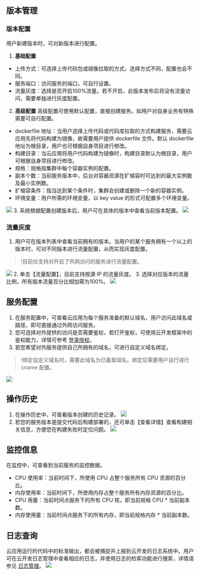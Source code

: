 ## 版本管理
### 版本配置
用户新建版本时，可对新版本进行配置。
1. **基础配置**
 - 上传方式：可选择上传代码包或镜像拉取的方式，选择方式不同，配置也会不同。
 - 服务端口：访问服务的端口，可自行设置。
 - 流量灰度：选择是否开启100%流量。若不开启，此版本发布后将没有流量访问，需要单独进行灰度配置。
2. **高级配置**
高级配置可使用默认配置，直接创建服务。如用户对自身业务有特殊需要可自行配置。
 - dockerfile 地址：当用户选择上传代码或代码库拉取的方式构建服务，需要云应用先将代码构建为镜像，故需要用户提供 dockerfile 文件。默认 dockerfile 地址为根目录，用户也可根据自身项目进行修改。
 - 构建目录：当云应用将用户代码构建为镜像时，构建目录默认为根目录，用户可根据自身项目进行修改。
 - 规格：规格指集群中每个容器实例的配置。
 - 副本个数：当前服务版本中，后台对容器资源在扩缩容时可达到的最大实例数及最小实例数。
 - 扩缩容条件：指当达到某个条件时，集群会创建或删除一个新的容器实例。
 - 环境变量：用户所需的环境变量，以 key value 的形式可配置多个环境变量。

 ![](https://main.qcloudimg.com/raw/4719b2b2cb368ebdbb44422d80a2e17c.png)
3. 系统根据配置创建版本后，用户可在具体的版本中查看当前版本配置。
![](https://main.qcloudimg.com/raw/1ed0b0102ef5258dc08ee4e4c343f7db.png)

### 流量灰度
1. 用户可在版本列表中查看当前拥有的版本。当用户的某个服务拥有一个以上的版本时，可对不同版本进行流量配置，从而实现灰度配置。
>!目前仅支持对开启了外网访问的服务进行流量配置。

 ![](https://main.qcloudimg.com/raw/1bc356a8f17268a74d210dc5122f9376.png)
2. 单击【流量配置】，目前支持按源 IP 的流量灰度。
3. 选择对应版本的流量比例，所有版本流量百分比相加需为100%。
![](https://main.qcloudimg.com/raw/6e5414324cf7f098b0fc3651c331b9b0.png)

## 服务配置
1. 在服务配置中，可查看云应用为每个服务准备的默认域名，用户访问此域名或路径，即可直接通过外网访问服务。
2. 您可选择对外提供的访问是否需要鉴权，若打开鉴权，可使用云开发框架中的鉴权能力，详情可参考 [登录授权](https://cloud.tencent.com/document/product/876/41728)。
3. 若您希望对外服务提供自己所拥有的域名，可进行自定义域名绑定。
>!绑定自定义域名时，需要此域名为已备案域名。绑定后需要用户自行进行 cname 配置。

![](https://main.qcloudimg.com/raw/41a0f14ed7584aa458d69db83852f689.png)

## 操作历史
1. 在操作历史中，可查看版本创建的历史记录。
![](https://main.qcloudimg.com/raw/98b7377300c713bd6c8e657871bf0882.png)
2. 若您的服务版本是提交代码后构建部署的，还可单击【查看详情】查看构建相关信息，方便您在构建失败时定位问题。
![](https://main.qcloudimg.com/raw/e9f56f00cbf970108642d9ababe19f2d.png)



## 监控信息
在监控中，可查看到当前服务的监控数据。
- CPU 使用率：当前时间下，所使用 CPU 占整个服务所有 CPU 资源的百分比。
- 内存使用率：当前时间下，所使用内存占整个服务所有内存资源的百分比。
- CPU 用量：当前时间点服务下的所有 CPU 核，即当前规格 CPU \* 当前副本数。
- 内存使用量：当前时间点服务下的所有内存，即当前规格内存 \* 当前副本数。

## 日志查询
云应用运行的代码中的标准输出，都会被捕捉并上报到云开发的日志系统中。用户可在云开发日志管理中查看相应的日志，并使用日志的检索功能进行搜索，详情请参见 [日志管理](https://cloud.tencent.com/document/product/876/38014)。
![](https://main.qcloudimg.com/raw/83b81148254bdbc4170ee42010515a5f.png)
